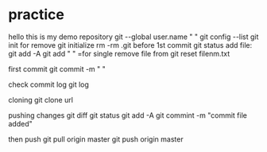 # practice
hello this is my demo repository
git --global user.name " "
git config --list
git init
for remove git initialize
rm -rm .git 
before 1st commit
git status
add file:
git add -A
git add " " =for single
remove file from 
git reset filenm.txt

first commit
git commit -m " "

check commit log 
git log

cloning
git clone  url

pushing changes
git diff
git status 
git add -A
git commint -m "commit file added"

then push
git pull origin master
git push  origin master 
